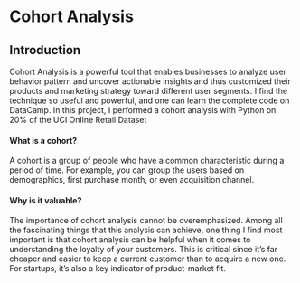 # Cohort Analysis

## Introduction
Cohort Analysis is a powerful tool that enables businesses to analyze user behavior pattern and uncover actionable insights and thus customized their products and marketing strategy toward different user segments. I find the technique so useful and powerful, and one can learn the complete code on DataCamp. In this project, I performed a cohort analysis with Python on 20% of the UCI Online Retail Dataset

#### What is a cohort?
A cohort is a group of people who have a common characteristic during a period of time. For example, you can group the users based on demographics, first purchase month, or even acquisition channel.

#### Why is it valuable? 
The importance of cohort analysis cannot be overemphasized. Among all the fascinating things that this analysis can achieve, one thing I find most important is that cohort analysis can be helpful when it comes to understanding the loyalty of your customers. This is critical since it’s far cheaper and easier to keep a current customer than to acquire a new one. For startups, it’s also a key indicator of product-market fit.
